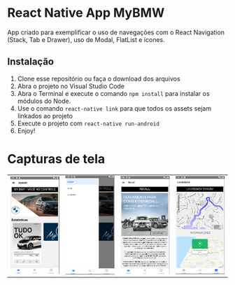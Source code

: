# React Native App MyBMW
App criado para exemplificar o uso de navegações com o React Navigation (Stack, Tab e Drawer), uso de Modal, FlatList e ícones.

## Instalação
1. Clone esse repositório ou faça o download dos arquivos
2. Abra o projeto no Visual Studio Code
3. Abra o Terminal e execute o comando `npm install` para instalar os módulos do Node.
4. Use o comando `react-native link` para que todos os assets sejam linkados ao projeto
5. Execute o projeto com `react-native run-android`
6. Enjoy!

<h1>Capturas de tela</h1>

<table>
 <tr>
    <td><img width="300" src="./Screenshots/01.png" ></td>
    <td><img width="300" src="./Screenshots/02.png" ></td>
    <td><img width="300" src="./Screenshots/03.png" ></td>
    <td><img width="300" src="./Screenshots/04.png" ></td>
  </tr>
</table>

